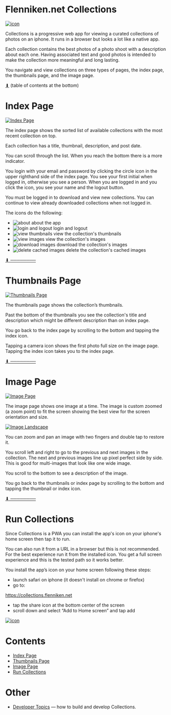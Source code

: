 # Flenniken.net Collections

[![icon](docs/rounded-icon.png)](#)

Collections is a progressive web app for viewing a curated collections
of photos on an iphone. It runs in a browser but looks a lot like a
native app.

Each collection contains the best photos of a photo shoot with a
description about each one. Having associated text and good photos is
intended to make the collection more meaningful and long lasting.

You navigate and view collections on three types of pages, the index
page, the thumbnails page, and the image page.

[⬇](#Contents) (table of contents at the bottom)

# Index Page

[![Index Page](docs/index.png)](#)

The index page shows the sorted list of available collections with the
most recent collection on top.

Each collection has a title, thumbnail, description, and post date.

You can scroll through the list. When you reach the bottom there is a
more indicator.

You login with your email and password by clicking the circle icon in
the upper righthand side of the index page. You see your first initial
when logged in, otherwise you see a person. When you are logged in and
you click the icon, you see your name and the logout button.

You must be logged in to download and view new collections. You can
continue to view already downloaded collections when not logged in.

The icons do the following:

* ![about](dist/icons/icon-32.png) about the app
* ![login and logout](dist/icons/user.svg) login and logout
* ![view thumbnails](dist/icons/thumbnails.svg) view the collection's thumbnails
* ![view images](dist/icons/camera.svg) view the collection's images
* ![download images](dist/icons/download.svg) download the collection's images
* ![delete cached images](dist/icons/trash-can.svg) delete the collection's cached images

[⬇ ────────](#Contents)

# Thumbnails Page

[![Thumbnails Page](docs/thumbnails.png)](#)

The thumbnails page shows the collection’s thumbnails.

Past the bottom of the thumbnails you see the collection's title and
description which might be different description than on index page.

You go back to the index page by scrolling to the bottom and tapping
the index icon.

Tapping a camera icon shows the first photo full size on the image
page.  Tapping the index icon takes you to the index page.

[⬇ ────────](#Contents)

# Image Page

[![Image Page](docs/image.png)](#)

The image page shows one image at a time.  The image is custom zoomed
(a zoom point) to fit the screen showing the best view for the screen
orientation and size.

[![Image Landscape](docs/image-landscape.png)](#)

You can zoom and pan an image with two fingers and double tap to
restore it.

You scroll left and right to go to the previous and next images in the
collection. The next and previous images line up pixel perfect side by
side.  This is good for multi-images that look like one wide image.

You scroll to the bottom to see a description of the image.

You go back to the thumbnails or index page by scrolling to the bottom
and tapping the thumbnail or index icon.

[⬇ ────────](#Contents)

# Run Collections

Since Collections is a PWA you can install the app's icon on your
iphone's home screen then tap it to run.

You can also run it from a URL in a browser but this is not
recommended. For the best experience run it from the installed
icon. You get a full screen experience and this is the tested path so
it works better.

You install the app’s icon on your home screen following these steps:

* launch safari on iphone (it doesn't install on chrome or firefox)
* go to:

https://collections.flenniken.net

* tap the share icon at the bottom center of the screen
* scroll down and select “Add to Home screen” and tap add

[![icon](docs/rounded-icon.png)](#)

# Contents

* [Index Page](#index-page)
* [Thumbnails Page](#thumbnails-page)
* [Image Page](#image-page)
* [Run Collections](#run-collections)

# Other

* [Developer Topics](developer.md) &mdash; how to build and develop Collections.
